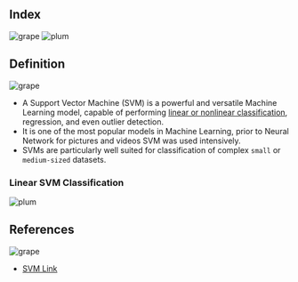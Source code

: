 ## Index
![grape](https://user-images.githubusercontent.com/12748752/126882595-d1f5449e-14bb-4ab3-809c-292caf0858a1.png)
![plum](https://user-images.githubusercontent.com/12748752/126882596-b9ba4645-7001-435e-9a3c-d4416a2543c1.png)

## Definition
![grape](https://user-images.githubusercontent.com/12748752/126882595-d1f5449e-14bb-4ab3-809c-292caf0858a1.png)
* A Support Vector Machine (SVM) is a powerful and versatile Machine Learning model, capable of performing [linear or nonlinear classification](https://github.com/iAmKankan/MachineLearning_With_Python/blob/master/README.md#linear-classification-vs-non-linear-classification), regression, and even outlier detection. 
* It is one of the most popular models in Machine Learning, prior to Neural Network for pictures and videos SVM was used intensively.
* SVMs are particularly well suited for classification of complex `small` or `medium-sized` datasets.


### Linear SVM Classification
![plum](https://user-images.githubusercontent.com/12748752/126882596-b9ba4645-7001-435e-9a3c-d4416a2543c1.png)


## References
![grape](https://user-images.githubusercontent.com/12748752/126882595-d1f5449e-14bb-4ab3-809c-292caf0858a1.png)
* [SVM Link](http://www.statsoft.com/Textbook/Support-Vector-Machines#index)
